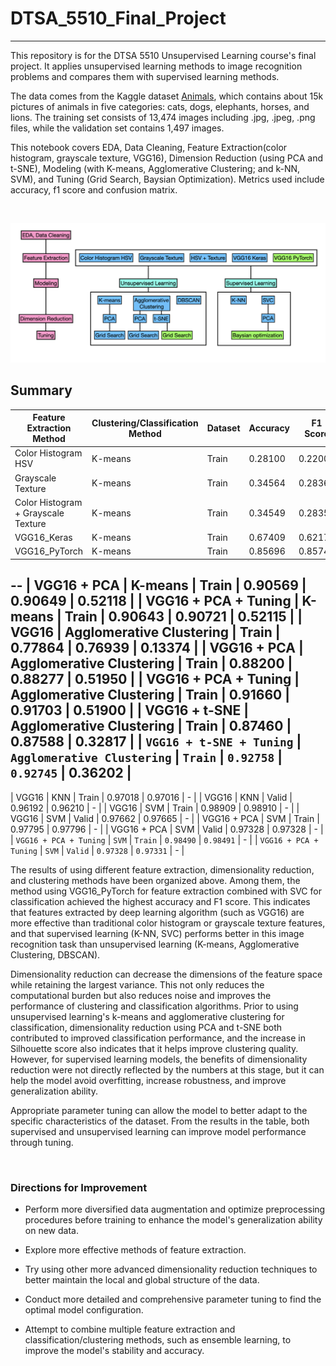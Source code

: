 # DTSA_5510_Final_Project
---

This repository is for the DTSA 5510 Unsupervised Learning course's final project. It applies unsupervised learning methods to image recognition problems and compares them with supervised learning methods.

The data comes from the Kaggle dataset [Animals](https://www.kaggle.com/datasets/antobenedetti/animals/data), which contains about 15k pictures of animals in five categories: cats, dogs, elephants, horses, and lions. The training set consists of 13,474 images including .jpg, .jpeg, .png files, while the validation set contains 1,497 images.

This notebook covers EDA, Data Cleaning, Feature Extraction(color histogram, grayscale texture, VGG16), Dimension Reduction (using PCA and t-SNE), Modeling (with K-means, Agglomerative Clustering; and k-NN, SVM), and Tuning (Grid Search, Baysian Optimization). Metrics used include accuracy, f1 score and confusion matrix.

<br/>

![flow](pics/dtsa5510project.png)


## Summary


| Feature Extraction Method              | Clustering/Classification Method | Dataset | Accuracy | F1 Score | Silhouette Score |
|----------------------------------------|----------------------------------|---------|----------|----------|------------------|
| Color Histogram HSV                    | K-means                          | Train   | 0.28100  | 0.22006  | 0.14721          |
| Grayscale Texture                      | K-means                          | Train   | 0.34564  | 0.28369  | 0.47389          |
| Color Histogram + Grayscale Texture    | K-means                          | Train   | 0.34549  | 0.28357  | 0.47378          |
| VGG16_Keras                            | K-means                          | Train   | 0.67409  | 0.62173  | 0.10764          |
| VGG16_PyTorch                          | K-means                          | Train   | 0.85696  | 0.85748  | 0.12684          |
--
| VGG16 + PCA                   | K-means                          | Train   | 0.90569  | 0.90649  | 0.52118          |
| VGG16 + PCA + Tuning          | K-means                          | Train   | 0.90643  | 0.90721  | 0.52115          |
| VGG16                          | Agglomerative Clustering         | Train   | 0.77864  | 0.76939  | 0.13374          |
| VGG16 + PCA                   | Agglomerative Clustering         | Train   | 0.88200  | 0.88277  | 0.51950          |
| VGG16 + PCA + Tuning          | Agglomerative Clustering         | Train   | 0.91660  | 0.91703  | 0.51900          |
| VGG16 + t-SNE                 | Agglomerative Clustering         | Train   | 0.87460  | 0.87588  | 0.32817          |
| `VGG16 + t-SNE + Tuning`        | `Agglomerative Clustering`         | `Train`   | `0.92758`  | `0.92745`  | 0.36202          |
--
| VGG16                          | KNN                              | Train   | 0.97018  | 0.97016  | -         |
| VGG16                         | KNN                              | Valid   | 0.96192  | 0.96210  | -         |
| VGG16                          | SVM                              | Train   | 0.98909  | 0.98910  | -         |
| VGG16                          | SVM                              | Valid   | 0.97662  | 0.97665  | -         |
| VGG16 + PCA                | SVM                              | Train   | 0.97795  | 0.97796  | -         |
| VGG16 + PCA                | SVM                              | Valid   | 0.97328  | 0.97328  | -         |
| `VGG16 + PCA + Tuning`       | `SVM`                              | `Train`   | `0.98490`  | `0.98491`  | -         |
| `VGG16 + PCA + Tuning`       | `SVM`                              | `Valid`   | `0.97328`  | `0.97331`  | -         |


The results of using different feature extraction, dimensionality reduction, and clustering methods have been organized above. Among them, the method using VGG16_PyTorch for feature extraction combined with SVC for classification achieved the highest accuracy and F1 score. This indicates that features extracted by deep learning algorithm (such as VGG16) are more effective than traditional color histogram or grayscale texture features, and that supervised learning (K-NN, SVC) performs better in this image recognition task than unsupervised learning (K-means, Agglomerative Clustering, DBSCAN).

Dimensionality reduction can decrease the dimensions of the feature space while retaining the largest variance. This not only reduces the computational burden but also reduces noise and improves the performance of clustering and classification algorithms. Prior to using unsupervised learning's k-means and agglomerative clustering for classification, dimensionality reduction using PCA and t-SNE both contributed to improved classification performance, and the increase in Silhouette score also indicates that it helps improve clustering quality. However, for supervised learning models, the benefits of dimensionality reduction were not directly reflected by the numbers at this stage, but it can help the model avoid overfitting, increase robustness, and improve generalization ability.

Appropriate parameter tuning can allow the model to better adapt to the specific characteristics of the dataset. From the results in the table, both supervised and unsupervised learning can improve model performance through tuning.

<br/>

### Directions for Improvement

- Perform more diversified data augmentation and optimize preprocessing procedures before training to enhance the model's generalization ability on new data.

- Explore more effective methods of feature extraction.

- Try using other more advanced dimensionality reduction techniques to better maintain the local and global structure of the data.

- Conduct more detailed and comprehensive parameter tuning to find the optimal model configuration.

- Attempt to combine multiple feature extraction and classification/clustering methods, such as ensemble learning, to improve the model's stability and accuracy.
